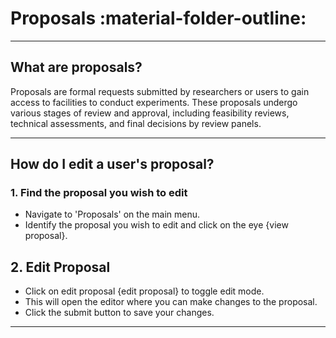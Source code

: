# Proposals :material-folder-outline:

_________________________________________________________________________________________________________

## What are proposals?

Proposals are formal requests submitted by researchers or users to gain access to facilities to conduct experiments. These proposals undergo various stages of review and approval, including feasibility reviews, technical assessments, and final decisions by review panels.

_________________________________________________________________________________________________________

## How do I edit a user's proposal?

### 1. Find the proposal you wish to edit

* Navigate to 'Proposals' on the main menu.
* Identify the proposal you wish to edit and click on the eye {view proposal}.

## 2. Edit Proposal 

* Click on edit proposal {edit proposal} to toggle edit mode.
* This will open the editor where you can make changes to the proposal.
* Click the submit button to save your changes.

_________________________________________________________________________________________________________
